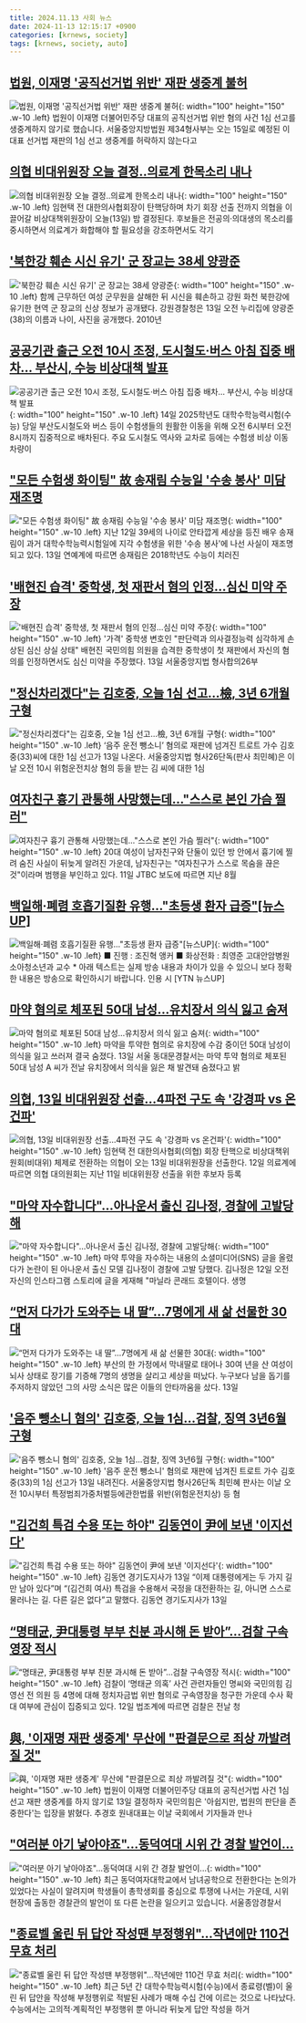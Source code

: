 ```yaml
---
title: 2024.11.13 사회 뉴스
date: 2024-11-13 12:15:17 +0900
categories: [krnews, society]
tags: [krnews, society, auto]
---
```

## [법원, 이재명 '공직선거법 위반' 재판 생중계 불허](https://n.news.naver.com/mnews/article/052/0002113042)

![법원, 이재명 '공직선거법 위반' 재판 생중계 불허](https://mimgnews.pstatic.net/image/origin/052/2024/11/13/2113042.jpg?type=nf220_150){: width="100" height="150" .w-10 .left}
법원이 이재명 더불어민주당 대표의 공직선거법 위반 혐의 사건 1심 선고를 생중계하지 않기로 했습니다. 서울중앙지방법원 제34형사부는 오는 15일로 예정된 이 대표 선거법 재판의 1심 선고 생중계를 허락하지 않는다고

## [의협 비대위원장 오늘 결정..의료계 한목소리 내나](https://n.news.naver.com/mnews/article/014/0005267068)

![의협 비대위원장 오늘 결정..의료계 한목소리 내나](https://mimgnews.pstatic.net/image/origin/014/2024/11/13/5267068.jpg?type=nf220_150){: width="100" height="150" .w-10 .left}
임현택 전 대한의사협회장이 탄핵당하며 차기 회장 선출 전까지 의협을 이끌어갈 비상대책위원장이 오늘(13일) 밤 결정된다. 후보들은 전공의·의대생의 목소리를 중시하면서 의료계가 화합해야 할 필요성을 강조하면서도 각기

## ['북한강 훼손 시신 유기' 군 장교는 38세 양광준](https://n.news.naver.com/mnews/article/215/0001187594)

!['북한강 훼손 시신 유기' 군 장교는 38세 양광준](https://mimgnews.pstatic.net/image/origin/215/2024/11/13/1187594.jpg?type=nf220_150){: width="100" height="150" .w-10 .left}
함께 근무하던 여성 군무원을 살해한 뒤 시신을 훼손하고 강원 화천 북한강에 유기한 현역 군 장교의 신상 정보가 공개됐다. 강원경찰청은 13일 오전 누리집에 양광준(38)의 이름과 나이, 사진을 공개했다. 2010년

## [공공기관 출근 오전 10시 조정, 도시철도·버스 아침 집중 배차… 부산시, 수능 비상대책 발표](https://n.news.naver.com/mnews/article/082/0001297443)

![공공기관 출근 오전 10시 조정, 도시철도·버스 아침 집중 배차… 부산시, 수능 비상대책 발표](https://mimgnews.pstatic.net/image/origin/082/2024/11/13/1297443.jpg?type=nf220_150){: width="100" height="150" .w-10 .left}
14일 2025학년도 대학수학능력시험(수능) 당일 부산도시철도와 버스 등이 수험생들의 원활한 이동을 위해 오전 6시부터 오전 8시까지 집중적으로 배차된다. 주요 도시철도 역사와 교차로 등에는 수험생 비상 이동 차량이

## ["모든 수험생 화이팅" 故 송재림 수능일 '수송 봉사' 미담 재조명](https://n.news.naver.com/mnews/article/016/0002387616)

!["모든 수험생 화이팅" 故 송재림 수능일 '수송 봉사' 미담 재조명](https://mimgnews.pstatic.net/image/origin/016/2024/11/13/2387616.jpg?type=nf220_150){: width="100" height="150" .w-10 .left}
지난 12일 39세의 나이로 안타깝게 세상을 등진 배우 송재림이 과거 대학수학능력시험일에 지각 수험생을 위한 '수송 봉사'에 나선 사실이 재조명되고 있다. 13일 연예계에 따르면 송재림은 2018학년도 수능이 치러진

## ['배현진 습격' 중학생, 첫 재판서 혐의 인정…심신 미약 주장](https://n.news.naver.com/mnews/article/586/0000090639)

!['배현진 습격' 중학생, 첫 재판서 혐의 인정…심신 미약 주장](https://mimgnews.pstatic.net/image/origin/586/2024/11/13/90639.jpg?type=nf220_150){: width="100" height="150" .w-10 .left}
'가격' 중학생 변호인 "판단력과 의사결정능력 심각하게 손상된 심신 상실 상태" 배현진 국민의힘 의원을 습격한 중학생이 첫 재판에서 자신의 혐의를 인정하면서도 심신 미약을 주장했다. 13일 서울중앙지법 형사합의26부

## ["정신차리겠다"는 김호중, 오늘 1심 선고…檢, 3년 6개월 구형](https://n.news.naver.com/mnews/article/018/0005884289)

!["정신차리겠다"는 김호중, 오늘 1심 선고…檢, 3년 6개월 구형](https://mimgnews.pstatic.net/image/origin/018/2024/11/13/5884289.jpg?type=nf220_150){: width="100" height="150" .w-10 .left}
‘음주 운전 뺑소니’ 혐의로 재판에 넘겨진 트로트 가수 김호중(33)씨에 대한 1심 선고가 13일 나온다. 서울중앙지법 형사26단독(판사 최민혜)은 이날 오전 10시 위험운전치상 혐의 등을 받는 김 씨에 대한 1심

## [여자친구 흉기 관통해 사망했는데..."스스로 본인 가슴 찔러"](https://n.news.naver.com/mnews/article/052/0002113017)

![여자친구 흉기 관통해 사망했는데..."스스로 본인 가슴 찔러"](https://mimgnews.pstatic.net/image/origin/052/2024/11/13/2113017.jpg?type=nf220_150){: width="100" height="150" .w-10 .left}
20대 여성이 남자친구와 단둘이 있던 방 안에서 흉기에 찔려 숨진 사실이 뒤늦게 알려진 가운데, 남자친구는 "여자친구가 스스로 목숨을 끊은 것"이라며 범행을 부인하고 있다. 11일 JTBC 보도에 따르면 지난 8월

## [백일해·폐렴 호흡기질환 유행..."초등생 환자 급증"[뉴스UP]](https://n.news.naver.com/mnews/article/052/0002113018)

![백일해·폐렴 호흡기질환 유행..."초등생 환자 급증"[뉴스UP]](https://mimgnews.pstatic.net/image/origin/052/2024/11/13/2113018.jpg?type=nf220_150){: width="100" height="150" .w-10 .left}
■ 진행 : 조진혁 앵커 ■ 화상전화 : 최영준 고대안암병원 소아청소년과 교수 * 아래 텍스트는 실제 방송 내용과 차이가 있을 수 있으니 보다 정확한 내용은 방송으로 확인하시기 바랍니다. 인용 시 [YTN 뉴스UP]

## [마약 혐의로 체포된 50대 남성…유치장서 의식 잃고 숨져](https://n.news.naver.com/mnews/article/011/0004414551)

![마약 혐의로 체포된 50대 남성…유치장서 의식 잃고 숨져](https://mimgnews.pstatic.net/image/origin/011/2024/11/13/4414551.jpg?type=nf220_150){: width="100" height="150" .w-10 .left}
마약을 투약한 혐의로 유치장에 수감 중이던 50대 남성이 의식을 잃고 쓰러져 결국 숨졌다. 13일 서울 동대문경찰서는 마약 투약 혐의로 체포된 50대 남성 A 씨가 전날 유치장에서 의식을 잃은 채 발견돼 숨졌다고 밝

## [의협, 13일 비대위원장 선출…4파전 구도 속 '강경파 vs 온건파'](https://n.news.naver.com/mnews/article/119/0002891909)

![의협, 13일 비대위원장 선출…4파전 구도 속 '강경파 vs 온건파'](https://mimgnews.pstatic.net/image/origin/119/2024/11/12/2891909.jpg?type=nf220_150){: width="100" height="150" .w-10 .left}
임현택 전 대한의사협회(의협) 회장 탄핵으로 비상대책위원회(비대위) 체제로 전환하는 의협이 오는 13일 비대위원장을 선출한다. 12일 의료계에 따르면 의협 대의원회는 지난 11일 비대위원장 선출을 위한 후보자 등록

## ["마약 자수합니다"…아나운서 출신 김나정, 경찰에 고발당해](https://n.news.naver.com/mnews/article/052/0002113011)

!["마약 자수합니다"…아나운서 출신 김나정, 경찰에 고발당해](https://mimgnews.pstatic.net/image/origin/052/2024/11/13/2113011.jpg?type=nf220_150){: width="100" height="150" .w-10 .left}
마약 투약을 자수하는 내용의 소셜미디어(SNS) 글을 올렸다가 논란이 된 아나운서 출신 모델 김나정이 경찰에 고발 당했다. 김나정은 12일 오전 자신의 인스타그램 스토리에 글을 게재해 "마닐라 콘래드 호텔이다. 생명

## [“먼저 다가가 도와주는 내 딸”…7명에게 새 삶 선물한 30대](https://n.news.naver.com/mnews/article/020/0003597868)

![“먼저 다가가 도와주는 내 딸”…7명에게 새 삶 선물한 30대](https://mimgnews.pstatic.net/image/origin/020/2024/11/13/3597868.jpg?type=nf220_150){: width="100" height="150" .w-10 .left}
부산의 한 가정에서 막내딸로 태어나 30여 년을 산 여성이 뇌사 상태로 장기를 기증해 7명의 생명을 살리고 세상을 떠났다. 누구보다 남을 돕기를 주저하지 않았던 그의 사망 소식은 많은 이들의 안타까움을 샀다. 13일

## ['음주 뺑소니 혐의' 김호중, 오늘 1심…검찰, 징역 3년6월 구형](https://n.news.naver.com/mnews/article/421/0007903184)

!['음주 뺑소니 혐의' 김호중, 오늘 1심…검찰, 징역 3년6월 구형](https://mimgnews.pstatic.net/image/origin/421/2024/11/13/7903184.jpg?type=nf220_150){: width="100" height="150" .w-10 .left}
'음주 운전 뺑소니' 혐의로 재판에 넘겨진 트로트 가수 김호중(33)의 1심 선고가 13일 내려진다. 서울중앙지법 형사26단독 최민혜 판사는 이날 오전 10시부터 특정범죄가중처벌등에관한법률 위반(위험운전치상) 등 혐

## ["김건희 특검 수용 또는 하야" 김동연이 尹에 보낸 '이지선다'](https://n.news.naver.com/mnews/article/018/0005884499)

!["김건희 특검 수용 또는 하야" 김동연이 尹에 보낸 '이지선다'](https://mimgnews.pstatic.net/image/origin/018/2024/11/13/5884499.jpg?type=nf220_150){: width="100" height="150" .w-10 .left}
김동연 경기도지사가 13일 “이제 대통령에게는 두 가지 길만 남아 있다”며 “(김건희 여사) 특검을 수용해서 국정을 대전환하는 길, 아니면 스스로 물러나는 길. 다른 길은 없다”고 말했다. 김동연 경기도지사가 13일

## [“명태균, 尹대통령 부부 친분 과시해 돈 받아”…검찰 구속영장 적시](https://n.news.naver.com/mnews/article/009/0005395219)

![“명태균, 尹대통령 부부 친분 과시해 돈 받아”…검찰 구속영장 적시](https://mimgnews.pstatic.net/image/origin/009/2024/11/12/5395219.jpg?type=nf220_150){: width="100" height="150" .w-10 .left}
검찰이 ‘명태균 의혹’ 사건 관련자들인 명씨와 국민의힘 김영선 전 의원 등 4명에 대해 정치자금법 위반 혐의로 구속영장을 청구한 가운데 수사 확대 여부에 관심이 집중되고 있다. 12일 법조계에 따르면 검찰은 전날 청

## [與, '이재명 재판 생중계' 무산에 "판결문으로 죄상 까발려질 것"](https://n.news.naver.com/mnews/article/015/0005056551)

![與, '이재명 재판 생중계' 무산에 "판결문으로 죄상 까발려질 것"](https://mimgnews.pstatic.net/image/origin/015/2024/11/13/5056551.jpg?type=nf220_150){: width="100" height="150" .w-10 .left}
법원이 이재명 더불어민주당 대표의 공직선거법 사건 1심 선고 재판 생중계를 하지 않기로 13일 결정하자 국민의힘은 '아쉽지만, 법원의 판단을 존중한다'는 입장을 밝혔다. 추경호 원내대표는 이날 국회에서 기자들과 만나

## ["여러분 아기 낳아야죠"...동덕여대 시위 간 경찰 발언이...](https://n.news.naver.com/mnews/article/057/0001853087)

!["여러분 아기 낳아야죠"...동덕여대 시위 간 경찰 발언이...](https://mimgnews.pstatic.net/image/origin/057/2024/11/12/1853087.jpg?type=nf220_150){: width="100" height="150" .w-10 .left}
최근 동덕여자대학교에서 남녀공학으로 전환한다는 논의가 있었다는 사실이 알려지며 학생들이 총학생회를 중심으로 투쟁에 나서는 가운데, 시위 현장에 출동한 경찰관의 발언이 또 다른 논란을 일으키고 있습니다. 서울종암경찰서

## ["종료벨 울린 뒤 답안 작성땐 부정행위"…작년에만 110건 무효 처리](https://n.news.naver.com/mnews/article/011/0004414427)

!["종료벨 울린 뒤 답안 작성땐 부정행위"…작년에만 110건 무효 처리](https://mimgnews.pstatic.net/image/origin/011/2024/11/13/4414427.jpg?type=nf220_150){: width="100" height="150" .w-10 .left}
최근 5년 간 대학수학능력시험(수능)에서 종료령(벨)이 울린 뒤 답안을 작성해 부정행위로 적발된 사례가 매해 수십 건에 이르는 것으로 나타났다. 수능에서는 고의적·계획적인 부정행위 뿐 아니라 뒤늦게 답안 작성을 하거

